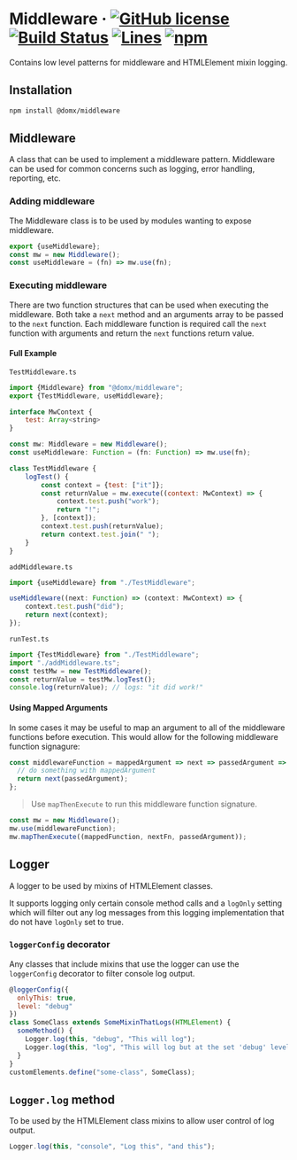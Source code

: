 # Middleware &middot; [![GitHub license](https://img.shields.io/badge/license-MIT-blue.svg)](https://www.mit.edu/~amini/LICENSE.md) [![Build Status](https://travis-ci.com/domxjs/domx.svg?branch=packages/Middleware)](https://travis-ci.com/github/domxjs/domx) [![Lines](https://img.shields.io/badge/Coverage-100%25-brightgreen.svg?style=flat)](https://app.travis-ci.com/github/domxjs/domx/branches) [![npm](https://img.shields.io/npm/v/@domx/middleware)](https://www.npmjs.com/package/@domx/middleware)


Contains low level patterns for middleware and HTMLElement mixin logging.

## Installation
```sh
npm install @domx/middleware
```


## Middleware
A class that can be used to implement a middleware pattern.
Middleware can be used for common concerns such as logging, error handling, reporting, etc.

### Adding middleware
The Middleware class is to be used by modules wanting to expose middleware.
```js
export {useMiddleware};
const mw = new Middleware();
const useMiddleware = (fn) => mw.use(fn);
```

### Executing middleware
There are two function structures that can be used when executing the middleware.
Both take a `next` method and an arguments array to be passed to the `next` function.
Each middleware function is required call the `next` function with
arguments and return the `next` functions return value.

#### Full Example
`TestMiddleware.ts`
```js
import {Middleware} from "@domx/middleware";
export {TestMiddleware, useMiddleware};

interface MwContext {
    test: Array<string>
}

const mw: Middleware = new Middleware();
const useMiddleware: Function = (fn: Function) => mw.use(fn);

class TestMiddleware {
    logTest() {
        const context = {test: ["it"]};
        const returnValue = mw.execute((context: MwContext) => {
            context.test.push("work");
            return "!";
        }, [context]);
        context.test.push(returnValue);
        return context.test.join(" ");
    }
}

```
`addMiddleware.ts`
```js
import {useMiddleware} from "./TestMiddleware";

useMiddleware((next: Function) => (context: MwContext) => {
    context.test.push("did");
    return next(context);
});

```
`runTest.ts`
```js
import {TestMiddleware} from "./TestMiddleware";
import "./addMiddleware.ts";
const testMw = new TestMiddleware();
const returnValue = testMw.logTest();
console.log(returnValue); // logs: "it did work!"
```

#### Using Mapped Arguments
In some cases it may be useful to map an argument to all of the middleware functions before execution.
This would allow for the following middleware function signagure:
```js
const middlewareFunction = mappedArgument => next => passedArgument => {
  // do something with mappedArgument
  return next(passedArgument);
};
```
> Use `mapThenExecute` to run this middleware function signature.
```js
const mw = new Middleware();
mw.use(middlewareFunction);
mw.mapThenExecute((mappedFunction, nextFn, passedArgument));
```


## Logger

A logger to be used by mixins of HTMLElement classes.

It supports logging only certain console method calls and a `logOnly` setting which will filter
out any log messages from this logging implementation that do not have `logOnly` set to true.

### `loggerConfig` decorator
Any classes that include mixins that use the logger can use the `loggerConfig` decorator to filter console log output.
```js
@loggerConfig({
  onlyThis: true,
  level: "debug"
})
class SomeClass extends SomeMixinThatLogs(HTMLElement) {
  someMethod() {
    Logger.log(this, "debug", "This will log");
    Logger.log(this, "log", "This will log but at the set 'debug' level.");
  }
}
customElements.define("some-class", SomeClass);
```


## `Logger.log` method
To be used by the HTMLElement class mixins to allow user control of log output.
```js
Logger.log(this, "console", "Log this", "and this");
```